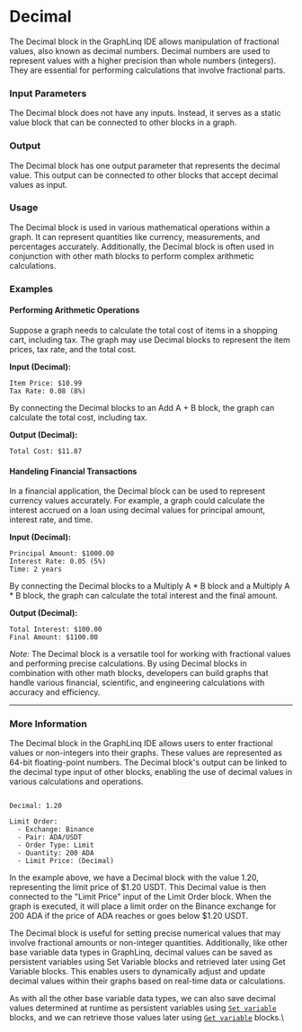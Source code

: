 # Decimal

The Decimal block in the GraphLinq IDE allows manipulation of fractional values, also known as decimal numbers. Decimal numbers are used to represent values with a higher precision than whole numbers (integers). They are essential for performing calculations that involve fractional parts.

### Input Parameters

The Decimal block does not have any inputs. Instead, it serves as a static value block that can be connected to other blocks in a graph.

### Output

The Decimal block has one output parameter that represents the decimal value. This output can be connected to other blocks that accept decimal values as input.

### Usage

The Decimal block is used in various mathematical operations within a graph. It can represent quantities like currency, measurements, and percentages accurately. Additionally, the Decimal block is often used in conjunction with other math blocks to perform complex arithmetic calculations.

### Examples

#### Performing Arithmetic Operations

Suppose a graph needs to calculate the total cost of items in a shopping cart, including tax. The graph may use Decimal blocks to represent the item prices, tax rate, and the total cost.

**Input (Decimal):**

```
Item Price: $10.99
Tax Rate: 0.08 (8%)
```

By connecting the Decimal blocks to an Add A + B block, the graph can calculate the total cost, including tax.

**Output (Decimal):**

```
Total Cost: $11.87
```

#### Handeling Financial Transactions

In a financial application, the Decimal block can be used to represent currency values accurately. For example, a graph could calculate the interest accrued on a loan using decimal values for principal amount, interest rate, and time.

**Input (Decimal):**

```
Principal Amount: $1000.00
Interest Rate: 0.05 (5%)
Time: 2 years
```

By connecting the Decimal blocks to a Multiply A \* B block and a Multiply A \* B block, the graph can calculate the total interest and the final amount.

**Output (Decimal):**

```
Total Interest: $100.00
Final Amount: $1100.00
```

_Note:_ The Decimal block is a versatile tool for working with fractional values and performing precise calculations. By using Decimal blocks in combination with other math blocks, developers can build graphs that handle various financial, scientific, and engineering calculations with accuracy and efficiency.



***

### More Information

The Decimal block in the GraphLinq IDE allows users to enter fractional values or non-integers into their graphs. These values are represented as 64-bit floating-point numbers. The Decimal block's output can be linked to the decimal type input of other blocks, enabling the use of decimal values in various calculations and operations.

<figure><img src="https://i.imgur.com/m46Z2D5.png" alt=""><figcaption></figcaption></figure>

```
Decimal: 1.20

Limit Order:
  - Exchange: Binance
  - Pair: ADA/USDT
  - Order Type: Limit
  - Quantity: 200 ADA
  - Limit Price: (Decimal)
```

In the example above, we have a Decimal block with the value 1.20, representing the limit price of $1.20 USDT. This Decimal value is then connected to the "Limit Price" input of the Limit Order block. When the graph is executed, it will place a limit order on the Binance exchange for 200 ADA if the price of ADA reaches or goes below $1.20 USDT.

The Decimal block is useful for setting precise numerical values that may involve fractional amounts or non-integer quantities. Additionally, like other base variable data types in GraphLinq, decimal values can be saved as persistent variables using Set Variable blocks and retrieved later using Get Variable blocks. This enables users to dynamically adjust and update decimal values within their graphs based on real-time data or calculations.&#x20;

As with all the other base variable data types, we can also save decimal values determined at runtime as persistent variables using [`Set variable`](set-variable.md) blocks, and we can retrieve those values later using [`Get variable`](get-variable.md) blocks.\

